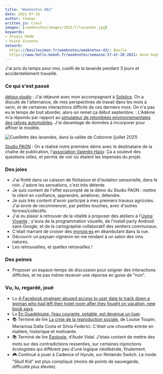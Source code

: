 ```yaml
---
title: "Weeknotes #82"
date: 2021-07-26
author: thomas
written_in: Crest
images: [/weeknotes/images/2021/7/lavandes.jpg]
keywords:
- Studio PAON
- Usine Vivante
network:
  https://basilesimon.fr/weeknotes/weeknotes-43/: Basile
  https://www.hello-bokeh.fr/weeknotes/semaine-27-et-28-2021: Anne-Sophie
---
```


J'ai pris du temps pour moi, cueilli de la lavande pendant 3 jours et accidentellement travaillé.

<!--more-->

### Ce qui s'est passé

[détour.studio]
: J'ai déjeuné avec mon accompagnant à [Solstice]. On a discuté de l'alternance, de mes perspectives de travail dans les mois à venir, et de certaines interactions difficile de ces derniers mois. On n'a pas eu le temps de tout aborder, alors on remet ça début septembre.
: L'Adème m'a répondu par rapport au [simulateur de retombées environnementales des rallyes automobiles](/weeknotes/81/). J'ai davantage de données à incorporer pour affiner le modèle.

![](/weeknotes/images/2021/7/lavandes.jpg "Cueillette des lavandes, dans la vallée de Cobonne (juillet 2021)")

[Studio PAON][EditAdapt]
: On a réalisé notre première démo avec le destinataire de la chaîne de publication, l'[association Valentin Haüy](https://www.avh.asso.fr/fr). Ça a soulevé des questions utiles, et permis de voir où étaient les impensés du projet.

### Des joies

- J'ai flotté dans un caisson de flottaison et d'isolation sensorielle, dans le noir. J'adore les sensations, c'est très détente.
- Je suis content de l'effet escompté de la démo du Studio PAON : mettre le client en confiance, apprendre, améliorer, détendre.
- Je suis très content d'avoir participé à mes premiers travaux agricoles. J'ai envie de recommencer, par petites touches, avec d'autres fermes/collectifs.
- J'ai eu plaisir à retrouver de la vitalité à proposer des ateliers à l'[Usine Vivante] ; y'aura de la programmation visuelle, de l'install party Android sans Google, et de la cartographie collaboratif des sentiers communaux.
- C'était marrant de croiser des [mynois·es](https://www.lamyne.org/) en déambulant dans la rue.
- Découvrir un paysan-vigneron en me rendant à un salon des vins natures.
- Les retrouvailles, et quelles retravailles !

### Des peines

- Proposer un espace-temps de discussion pour soigner des interactions difficiles, et ne pas même recevoir une réponse en guise de "non".

### Vu, lu, regardé, joué

- Lu [A Facebook engineer abused access to user data to track down a woman who had left their hotel room after they fought on vacation, new book says](https://www.businessinsider.fr/us/facebook-fired-dozens-abusing-access-user-data-an-ugly-truth-2021-7).
- Lu [En Guadeloupe, l’eau courante, potable, est devenue un luxe](https://www.mediapart.fr/journal/france/120721/en-guadeloupe-l-eau-courante-potable-est-devenue-un-luxe).
- 📚 Terminé de lire [La crise de la reproduction sociale](https://www.editions-rm.ca/livres/crise-de-la-reproduction-sociale-la/), de Louise Toupin, Mariarosa Dalla Costa et Silvia Federici. C'était une chouette entrée en matière, historique et motivante.
- 📚 Terminé de lire [Égologie](http://www.lemondealenvers.lautre.net/livres/egologie.html), d'Aude Vidal. J'étais content de mettre des mots sur des contradictions ressenties, sur certaines injonctions écologistes qui diffèrent peu d'une logique néolibérale, finalement.
- 🎮 Continué à jouer à Cadence of Hyrule, sur Nintendo Switch. Le mode "Skull Kid" est plus compliqué (moins de points de sauvegarde, difficulté plus élevée).

[détour.studio]: /
[Solstice]: https://solstice.coop/
[EditAdapt]: http://editadapt.fr/
[Usine Vivante]: https://www.usinevivante.org
[La Zone]: http://la.zone
[YesWiki]: https://yeswiki.net
[DataGalaxy]: https://www.datagalaxy.com/
[Classes à 12]: https://beta.gouv.fr/startups/classes12.html

[Noémie]: https://noemiegirard.co
[Juliette]: https://twitter.com/ju_net01
[Sofia]: https://twitter.com/sofiaboulaarab
[Guillaume]: https://www.yuzutech.fr/
[Antoine]: https://www.quaternum.net/
[Yannick]: https://elsif.fr/
[Basile]: https://basilesimon.fr/
[Maïtané]: https://maiwann.net/
[Laurent]: https://cocotier.xyz/
[Audrey]: https://fr.linkedin.com/in/audreybramy
